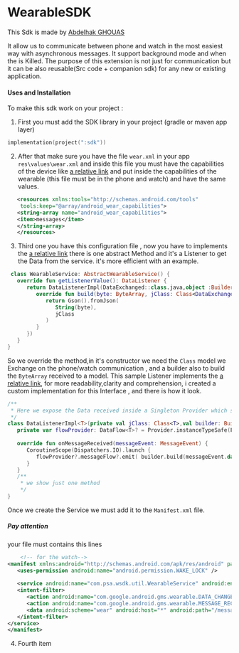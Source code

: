 # WearableSDK

This Sdk is made by [Abdelhak GHOUAS](https://github.com/ghouasabdelhak)

It allow us to communicate between phone and watch in the most easiest way with asynchronous messages.
It support background mode and when the is Killed.
The purpose of this extension is not just for communication but it can be also reusable(Src code + companion sdk) for any new or existing application.


#### Uses and Installation
To make this sdk work on your project :
1. First you must add the SDK library in your project (gradle or maven app layer)
```kotlin
implementation(project(":sdk"))
```
2. After that make sure you have the file `wear.xml`  in your app `res\values\wear.xml` and inside this file you must
   have the capabilities of the device like [a relative link](/sdk/src/main/res/values/wear.xml) and put inside the capabilities of
   the wearable (this file must be in the phone and watch) and have the same values.
```xml
   <resources xmlns:tools="http://schemas.android.com/tools"
    tools:keep="@array/android_wear_capabilities">
   <string-array name="android_wear_capabilities">
   <item>messages</item>
   </string-array>
   </resources>
```
3. Third one you have this configuration file , now you have to implements the [a relative link](/sdk/src/main/java/com/psa/wsdk/service/AbstractWearableService.kt)
   there is one abstract Method and it's a Listener to get the Data from the service.
   it's more efficient with an example.
   
```kotlin
 class WearableService: AbstractWearableService() {
   override fun getListenerValue(): DataListener {
      return DataListenerImpl(DataExchanged::class.java,object :Builder<DataExchanged>{
         override fun build(byte: ByteArray, jClass: Class<DataExchanged>): DataExchanged {
            return Gson().fromJson(
               String(byte),
               jClass
            )
         }
      })
   }
}
```
   So we override the method,in it's constructor we need the `Class` model we Exchange on the phone/watch communication , and a builder also to build the `ByteArray` received to a model.
   This sample Listener implements the [a relative link](/sdk/src/main/java/com/psa/wsdk/service/DataListener.kt), for more readability,clarity and comprehension,
   i created a custom implementation for this Interface , and there is how it look.
```kotlin
/**
 * Here we expose the Data received inside a Singleton Provider which store inside a [DataFlow] object
 */
class DataListenerImpl<T>(private val jClass: Class<T>,val builder: Builder<T>) : DataListener {
   private var flowProvider: DataFlow<T>? = Provider.instanceTypeSafe(FlowHandler<T>()::class.java)
   
   override fun onMessageReceived(messageEvent: MessageEvent) {
      CoroutineScope(Dispatchers.IO).launch {
         flowProvider?.messageFlow?.emit( builder.build(messageEvent.data,jClass))
      }
   }
   /**
    * we show just one method
    */
}
```
   Once we create the Service we must add it to the `Manifest.xml` file.
   ##### **Pay attention**
   your file must contains this lines

```xml
    <!-- for the watch-->
<manifest xmlns:android="http://schemas.android.com/apk/res/android" package="com.psa.wsdk">
   <uses-permission android:name="android.permission.WAKE_LOCK" />
   
   <service android:name="com.psa.wsdk.util.WearableService" android:enabled="true" android:exported="true">
   <intent-filter>
      <action android:name="com.google.android.gms.wearable.DATA_CHANGED" />
      <action android:name="com.google.android.gms.wearable.MESSAGE_RECEIVED" />
      <data android:scheme="wear" android:host="*" android:path="/messages" /><!-- path must be the same as wearables capability in wear.xml and a / before-->
   </intent-filter>
</service>
</manifest>
```
4. Fourth item